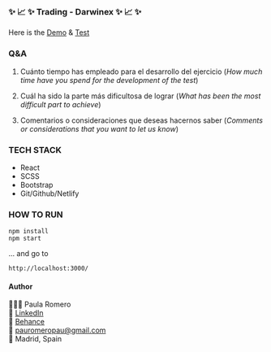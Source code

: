### ✨ 📈 ✨ Trading - Darwinex ✨ 📈 ✨

Here is the
[Demo](https://paula-romero-darwinex.netlify.app/#/) &
[Test](/TEST.md)

### Q&A
1. Cuánto tiempo has empleado para el desarrollo del ejercicio (_How much time have you spend for the development of the test_)

2. Cuál ha sido la parte más dificultosa de lograr (_What has been the most difficult part to achieve_)

3. Comentarios o consideraciones que deseas hacernos saber (_Comments or considerations that you want to let us know_)

### TECH STACK
- React
- SCSS
- Bootstrap
- Git/Github/Netlify

### HOW TO RUN

```
npm install
npm start
```

... and go to

```
http://localhost:3000/
```

#### Author

👩🏼‍💻 Paula Romero <br>
👤 [LinkedIn](https://www.linkedin.com/in/pauromeropau/) <br>
🎨  [Behance](https://www.behance.net/pauromeropau) <br>
📩  pauromeropau@gmail.com <br>
📍 Madrid, Spain <br>
